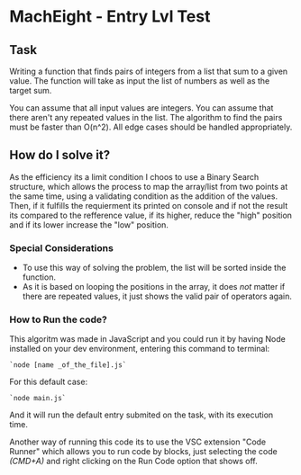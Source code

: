 # **MachEight - Entry Lvl Test**

## Task
Writing a function that finds pairs of integers from a list that sum to a 
given value. The function will take as input the list of numbers as well as the target sum.

You can assume that all input values are integers. You can assume that there aren't any repeated values in the list. The algorithm to find the pairs must be faster than O(n^2). All edge cases should be handled appropriately.

## How do I solve it?
As the efficiency its a limit condition I choos to use a Binary Search structure, which allows the process to map the array/list from two points at the same time, using a validating condition as the addition of the values. Then, if it fulfills the requierment its printed on console and if not the result its compared to the refference value, if its higher, reduce the "high" position and if its lower increase the "low" position.

### Special Considerations
* To use this way of solving the problem, the list will be sorted inside the function.
* As it is based on looping the positions in the array, it does *not* matter if there are repeated values, it just shows the valid pair of operators again.

### How to Run the code?
This algoritm was made in JavaScript and you could run it by having Node installed on your dev environment, entering this command to terminal:

    `node [name _of_the_file].js`

For this default case:

    `node main.js`

And it will run the default entry submited on the task, with its execution time.

Another way of running this code its to use the VSC extension "Code Runner" which allows you to run code by blocks, just selecting the code *(CMD+A)* and right clicking on the Run Code option that shows off.
